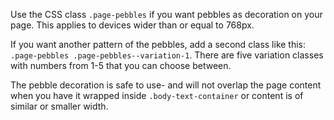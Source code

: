 <p>
    Use the CSS class <code>.page-pebbles</code> if you want pebbles as decoration on your page.
    This applies to devices wider than or equal to 768px.
</p>
<p>
    If you want another pattern of the pebbles, add a second class like this:
    <code>.page-pebbles .page-pebbles--variation-1</code>.
    There are five variation classes with numbers from 1-5 that you can choose between.
</p>
<p>
    The pebble decoration is safe to use- and will not overlap the page content when you have
    it wrapped inside <code>.body-text-container</code> or content is of similar or smaller width.
</p>